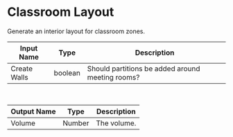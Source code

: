

# Classroom Layout

Generate an interior layout for classroom zones.

|Input Name|Type|Description|
|---|---|---|
|Create Walls|boolean|Should partitions be added around meeting rooms?|


<br>

|Output Name|Type|Description|
|---|---|---|
|Volume|Number|The volume.|

